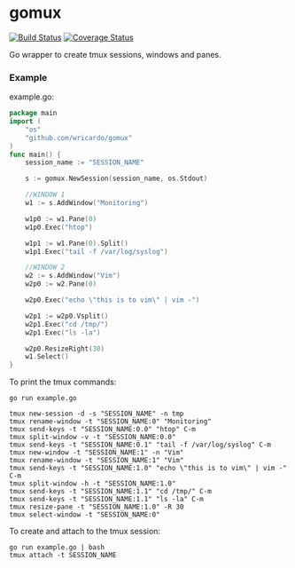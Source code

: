 gomux
=====
[![Build Status](https://travis-ci.org/wricardo/gomux.svg?branch=master)](https://travis-ci.org/wricardo/gomux) [![Coverage Status](https://coveralls.io/repos/wricardo/gomux/badge.svg?branch=master&service=github)](https://coveralls.io/github/wricardo/gomux?branch=master)

Go wrapper to create tmux sessions, windows and panes.

### Example
example.go:
```go
package main
import (
	"os"
	"github.com/wricardo/gomux"
)
func main() {
	session_name := "SESSION_NAME"

	s := gomux.NewSession(session_name, os.Stdout)

	//WINDOW 1
	w1 := s.AddWindow("Monitoring")

	w1p0 := w1.Pane(0)
	w1p0.Exec("htop")

	w1p1 := w1.Pane(0).Split()
	w1p1.Exec("tail -f /var/log/syslog")

	//WINDOW 2
	w2 := s.AddWindow("Vim")
	w2p0 := w2.Pane(0)

	w2p0.Exec("echo \"this is to vim\" | vim -")

	w2p1 := w2p0.Vsplit()
	w2p1.Exec("cd /tmp/")
	w2p1.Exec("ls -la")

	w2p0.ResizeRight(30)
	w1.Select()
}
```
To print the tmux commands:
```
go run example.go 
```
```
tmux new-session -d -s "SESSION_NAME" -n tmp
tmux rename-window -t "SESSION_NAME:0" "Monitoring"
tmux send-keys -t "SESSION_NAME:0.0" "htop" C-m
tmux split-window -v -t "SESSION_NAME:0.0"
tmux send-keys -t "SESSION_NAME:0.1" "tail -f /var/log/syslog" C-m
tmux new-window -t "SESSION_NAME:1" -n "Vim"
tmux rename-window -t "SESSION_NAME:1" "Vim"
tmux send-keys -t "SESSION_NAME:1.0" "echo \"this is to vim\" | vim -" C-m
tmux split-window -h -t "SESSION_NAME:1.0"
tmux send-keys -t "SESSION_NAME:1.1" "cd /tmp/" C-m
tmux send-keys -t "SESSION_NAME:1.1" "ls -la" C-m
tmux resize-pane -t "SESSION_NAME:1.0" -R 30
tmux select-window -t "SESSION_NAME:0"
```

To create and attach to the tmux session:
```
go run example.go | bash
tmux attach -t SESSION_NAME
```

